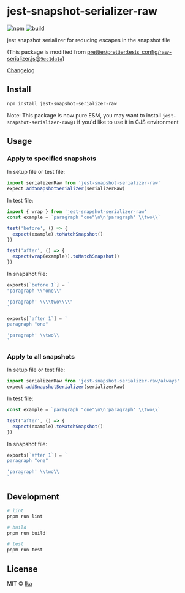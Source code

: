 # jest-snapshot-serializer-raw

[![npm](https://img.shields.io/npm/v/jest-snapshot-serializer-raw.svg)](https://www.npmjs.com/package/jest-snapshot-serializer-raw)
[![build](https://img.shields.io/github/actions/workflow/status/ikatyang/jest-snapshot-serializer-raw/test.yml)](https://github.com/ikatyang/jest-snapshot-serializer-raw/actions?query=branch%3Amaster)

jest snapshot serializer for reducing escapes in the snapshot file

(This package is modified from [prettier/prettier:tests_config/raw-serializer.js@`9ec1da1a`](https://github.com/prettier/prettier/blob/9ec1da1ad185a226280212a62a42319965a62ffc/tests_config/raw-serializer.js))

[Changelog](https://github.com/ikatyang/jest-snapshot-serializer-raw/blob/master/CHANGELOG.md)

## Install

```sh
npm install jest-snapshot-serializer-raw
```

Note: This package is now pure ESM, you may want to install `jest-snapshot-serializer-raw@1` if you'd like to use it in CJS environment

## Usage

### Apply to specified snapshots

In setup file or test file:

```js
import serializerRaw from 'jest-snapshot-serializer-raw'
expect.addSnapshotSerializer(serializerRaw)
```

In test file:

```js
import { wrap } from 'jest-snapshot-serializer-raw'
const example = `paragraph "one"\n\n'paragraph' \\two\\`

test('before', () => {
  expect(example).toMatchSnapshot()
})

test('after', () => {
  expect(wrap(example)).toMatchSnapshot()
})
```

In snapshot file:

```js
exports[`before 1`] = `
"paragraph \\"one\\"

'paragraph' \\\\two\\\\"
`

exports[`after 1`] = `
paragraph "one"

'paragraph' \\two\\
`
```

### Apply to all snapshots

In setup file or test file:

```js
import serializerRaw from 'jest-snapshot-serializer-raw/always'
expect.addSnapshotSerializer(serializerRaw)
```

In test file:

```js
const example = `paragraph "one"\n\n'paragraph' \\two\\`

test('after', () => {
  expect(example).toMatchSnapshot()
})
```

In snapshot file:

```js
exports[`after 1`] = `
paragraph "one"

'paragraph' \\two\\
`
```

## Development

```sh
# lint
pnpm run lint

# build
pnpm run build

# test
pnpm run test
```

## License

MIT © [Ika](https://github.com/ikatyang)
